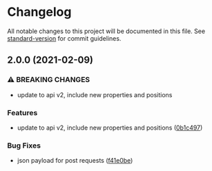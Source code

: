 # Changelog

All notable changes to this project will be documented in this file. See [standard-version](https://github.com/conventional-changelog/standard-version) for commit guidelines.

## 2.0.0 (2021-02-09)


### ⚠ BREAKING CHANGES

* update to api v2, include new properties and positions

### Features

* update to api v2, include new properties and positions ([0b1c497](https://github.com/muhlba91/onyx-client/commit/0b1c497262a91c7b61b65eb9f7c315eac16522d9))


### Bug Fixes

* json payload for post requests ([f41e0be](https://github.com/muhlba91/onyx-client/commit/f41e0bea5a496b0cdad2b697ce483bcd8002a716))
